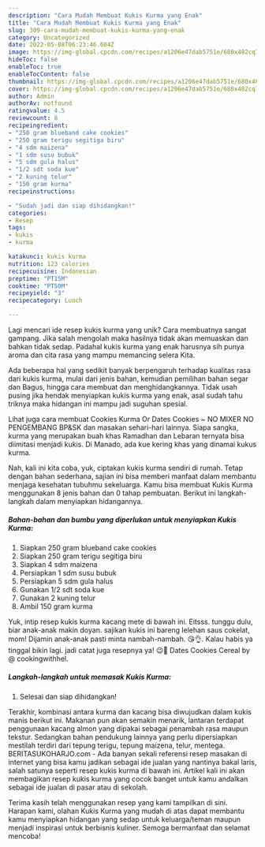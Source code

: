 ```yaml
---
description: "Cara Mudah Membuat Kukis Kurma yang Enak"
title: "Cara Mudah Membuat Kukis Kurma yang Enak"
slug: 309-cara-mudah-membuat-kukis-kurma-yang-enak
category: Uncategorized
date: 2022-05-08T06:23:46.604Z
image: https://img-global.cpcdn.com/recipes/a1206e47dab5751e/680x482cq70/kukis-kurma-foto-resep-utama.jpg
hideToc: false
enableToc: true
enableTocContent: false
thumbnail: https://img-global.cpcdn.com/recipes/a1206e47dab5751e/680x482cq70/kukis-kurma-foto-resep-utama.jpg
cover: https://img-global.cpcdn.com/recipes/a1206e47dab5751e/680x482cq70/kukis-kurma-foto-resep-utama.jpg
author: Admin
authorAv: notfound
ratingvalue: 4.5
reviewcount: 8
recipeingredient:
- "250 gram blueband cake cookies"
- "250 gram terigu segitiga biru"
- "4 sdm maizena"
- "1 sdm susu bubuk"
- "5 sdm gula halus"
- "1/2 sdt soda kue"
- "2 kuning telur"
- "150 gram kurma"
recipeinstructions:

- "Sudah jadi dan siap dihidangkan!"
categories:
- Resep
tags:
- kukis
- kurma

katakunci: kukis kurma 
nutrition: 123 calories
recipecuisine: Indonesian
preptime: "PT15M"
cooktime: "PT50M"
recipeyield: "3"
recipecategory: Lunch

---
```





Lagi mencari ide resep kukis kurma yang unik? Cara membuatnya sangat gampang. Jika salah mengolah maka hasilnya tidak akan memuaskan dan bahkan tidak sedap. Padahal kukis kurma yang enak harusnya sih punya aroma dan cita rasa yang mampu memancing selera Kita.





Ada beberapa hal yang sedikit banyak berpengaruh terhadap kualitas rasa dari kukis kurma, mulai dari jenis bahan, kemudian pemilihan bahan segar dan Bagus, hingga cara membuat dan menghidangkannya. Tidak usah pusing jika hendak menyiapkan kukis kurma yang enak,      asal sudah tahu triknya maka hidangan ini mampu jadi suguhan spesial.














Lihat juga cara membuat Cookies Kurma Or Dates Cookies ~ NO MIXER NO PENGEMBANG BP&amp;SK dan masakan sehari-hari lainnya. Siapa sangka, kurma yang merupakan buah khas Ramadhan dan Lebaran ternyata bisa diimitasi menjadi kukis. Di Manado, ada kue kering khas yang dinamai kukus kurma.






Nah, kali ini kita coba, yuk, ciptakan kukis kurma sendiri di rumah. Tetap dengan bahan sederhana, sajian ini bisa memberi manfaat dalam membantu menjaga kesehatan tubuhmu sekeluarga. Kamu bisa membuat Kukis Kurma menggunakan 8 jenis bahan dan 0 tahap pembuatan. Berikut ini langkah-langkah dalam menyiapkan hidangannya.

<!--inarticleads1-->

##### Bahan-bahan dan bumbu yang diperlukan untuk menyiapkan Kukis Kurma:

1. Siapkan 250 gram blueband cake cookies
1. Siapkan 250 gram terigu segitiga biru
1. Siapkan 4 sdm maizena
1. Persiapkan 1 sdm susu bubuk
1. Persiapkan 5 sdm gula halus
1. Gunakan 1/2 sdt soda kue
1. Gunakan 2 kuning telur
1. Ambil 150 gram kurma


Yuk, intip resep kukis kurma kacang mete di bawah ini. Eitsss. tunggu dulu, biar anak-anak makin doyan. sajikan kukis ini bareng lelehan saus cokelat, mom! Dijamin anak-anak pasti minta nambah-nambah. 😘👌. Kalau habis ya tinggal bikin lagi. jadi catat juga resepnya ya! 😉🤗 Dates Cookies Cereal by @ cookingwithhel. 

<!--inarticleads2-->

##### Langkah-langkah untuk memasak Kukis Kurma:


1. Selesai dan siap dihidangkan!

Terakhir, kombinasi antara kurma dan kacang bisa diwujudkan dalam kukis manis berikut ini. Makanan pun akan semakin menarik, lantaran terdapat penggunaan kacang almon yang dipakai sebagai penambah rasa maupun tekstur. Sedangkan bahan pendukung lainnya yang perlu dipersiapkan mestilah terdiri dari tepung terigu, tepung maizena, telur, mentega. BERITASUKOHARJO.com - Ada banyan sekali referensi resep masakan di internet yang bisa kamu jadikan sebagai ide jualan yang nantinya bakal laris, salah satunya seperti resep kukis kurma di bawah ini. Artikel kali ini akan membagikan resep kukis kurma yang cocok banget untuk kamu andalkan sebagai ide jualan di pasar atau di sekolah. 

Terima kasih telah menggunakan resep yang kami tampilkan di sini. Harapan kami, olahan Kukis Kurma yang mudah di atas dapat membantu kamu menyiapkan hidangan yang sedap untuk keluarga/teman maupun menjadi inspirasi untuk berbisnis kuliner. Semoga bermanfaat dan selamat mencoba!
